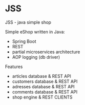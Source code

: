 # JSS
JSS -  java simple shop

Simple eShop written in Java:
- Spring Boot
- REST
- partial microservices architecture
- AOP logging (db driver)

Features
- articles database & REST API
- customers database & REST API
- adresses database & REST API
- comments database & REST API
- shop engine  & REST CLIENTS

